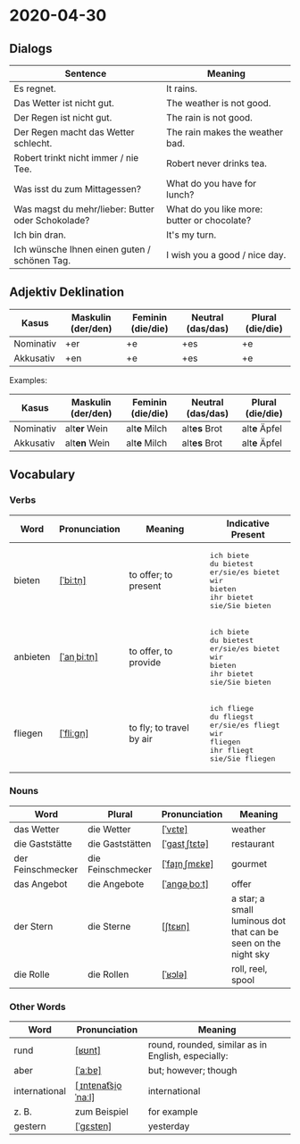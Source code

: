 # 2020-04-30

## Dialogs

| Sentence                                          | Meaning                                     |
| ------------------------------------------------- | ------------------------------------------- |
| Es regnet.                                        | It rains.                                   |
| Das Wetter ist nicht gut.                         | The weather is not good.                    |
| Der Regen ist nicht gut.                          | The rain is not good.                       |
| Der Regen macht das Wetter schlecht.              | The rain makes the weather bad.             |
| Robert trinkt nicht immer / nie Tee.              | Robert never drinks tea.                    |
| Was isst du zum Mittagessen?                      | What do you have for lunch?                 |
| Was magst du mehr/lieber: Butter oder Schokolade? | What do you like more: butter or chocolate? |
| Ich bin dran.                                     | It's my turn.                               |
| Ich wünsche Ihnen einen guten / schönen Tag.      | I wish you a good / nice day.               |

## Adjektiv Deklination

| Kasus     | Maskulin (der/den) | Feminin (die/die) | Neutral (das/das) | Plural (die/die) |
| --------- | ------------------ | ----------------- | ----------------- | ---------------- |
| Nominativ | +er                | +e                | +es               | +e               |
| Akkusativ | +en                | +e                | +es               | +e               |

Examples:

| Kasus     | Maskulin (der/den) | Feminin (die/die) | Neutral (das/das) | Plural (die/die) |
| --------- | ------------------ | ----------------- | ----------------- | ---------------- |
| Nominativ | alt**er** Wein     | alt**e** Milch    | alt**es** Brot    | alt**e** Äpfel   |
| Akkusativ | alt**en** Wein     | alt**e** Milch    | alt**es** Brot    | alt**e** Äpfel   |

## Vocabulary

### Verbs

| Word     | Pronunciation | Meaning | Indicative Present |
| -------- | ------------- | ------- | ------------------ |
|bieten|[[ˈbiːtn̩]](https://cdn.duden.de/_media_/audio/ID4113670_535255822.mp3)|to offer; to present|<pre>ich       biete<br>du        bietest<br>er/sie/es bietet<br>wir       bieten<br>ihr       bietet<br>sie/Sie   bieten</pre>|
|anbieten|[[ˈanˌbiːtn̩]](https://cdn.duden.de/_media_/audio/ID4112332_118650215.mp3)|to offer, to provide|<pre>ich       biete<br>du        bietest<br>er/sie/es bietet<br>wir       bieten<br>ihr       bietet<br>sie/Sie   bieten</pre>|
|fliegen|[[ˈfliːɡn̩]](https://cdn.duden.de/_media_/audio/ID4109150_151279429.mp3)|to fly; to travel by air|<pre>ich       fliege<br>du        fliegst<br>er/sie/es fliegt<br>wir       fliegen<br>ihr       fliegt<br>sie/Sie   fliegen</pre>|

### Nouns

| Word              | Plural | Pronunciation | Meaning |
| ----------------- | ------ | ------------- | ------- |
|das Wetter|die Wetter|[[ˈvɛtɐ]](https://cdn.duden.de/_media_/audio/ID4114160_83082993.mp3)|weather|
|die Gaststätte|die Gaststätten|[[ˈɡastˌʃtɛtə]](https://cdn.duden.de/_media_/audio/ID4120061_100109486.mp3)|restaurant|
|der Feinschmecker|die Feinschmecker|[[ˈfaɪ̯nˌʃmɛkɐ]](https://upload.wikimedia.org/wikipedia/commons/e/e7/De-Feinschmecker.ogg)|gourmet|
|das Angebot|die Angebote|[[ˈanɡəˌboːt]](https://cdn.duden.de/_media_/audio/ID4113582_113995760.mp3)|offer|
|der Stern|die Sterne|[[ʃtɛʁn]](https://cdn.duden.de/_media_/audio/ID4120458_504333790.mp3)|a star; a small luminous dot that can be seen on the night sky|
|die Rolle|die Rollen|[[ˈʁɔlə]](https://cdn.duden.de/_media_/audio/ID4114883_281666234.mp3)|roll, reel, spool|

### Other Words

| Word          | Pronunciation | Meaning     |
| ------------- | ------------- | ----------- |
|rund|[[ʁʊnt]](https://cdn.duden.de/_media_/audio/ID4112656_458551962.mp3)|round, rounded, similar as in English, especially:|
|aber|[[ˈaːbɐ]](https://cdn.duden.de/_media_/audio/ID4117762_336997361.mp3)|but; however; though|
|international|[[ˌɪntɐnat͡si̯oˈnaːl]](https://cdn.duden.de/_media_/audio/ID4200084_436296338.mp3)|international|
|z. B.|zum Beispiel|for example|
|gestern|[[ˈɡɛstɐn]](https://cdn.duden.de/_media_/audio/ID4109255_161604401.mp3)|yesterday|